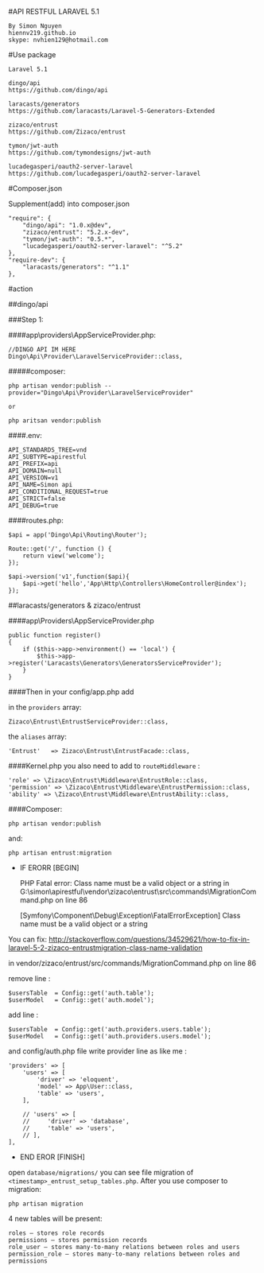 #API RESTFUL LARAVEL 5.1

	By Simon Nguyen
	hiennv219.github.io
	skype: nvhien129@hotmail.com


#Use package
	
	Laravel 5.1
		
	dingo/api
	https://github.com/dingo/api

	laracasts/generators
	https://github.com/laracasts/Laravel-5-Generators-Extended

	zizaco/entrust
	https://github.com/Zizaco/entrust

	tymon/jwt-auth
	https://github.com/tymondesigns/jwt-auth

	lucadegasperi/oauth2-server-laravel
	https://github.com/lucadegasperi/oauth2-server-laravel


#Composer.json

Supplement(add) into composer.json

    "require": {
        "dingo/api": "1.0.x@dev",
        "zizaco/entrust": "5.2.x-dev",
        "tymon/jwt-auth": "0.5.*",
        "lucadegasperi/oauth2-server-laravel": "^5.2"
    },
    "require-dev": {
        "laracasts/generators": "^1.1"
    },


#action

##dingo/api

###Step 1:

####app\providers\AppServiceProvider.php:


	//DINGO API IM HERE
    Dingo\Api\Provider\LaravelServiceProvider::class,


#####composer:


	php artisan vendor:publish --provider="Dingo\Api\Provider\LaravelServiceProvider"

	or

	php aritsan vendor:publish


####.env:


	API_STANDARDS_TREE=vnd
	API_SUBTYPE=apirestful
	API_PREFIX=api
	API_DOMAIN=null
	API_VERSION=v1
	API_NAME=Simon api
	API_CONDITIONAL_REQUEST=true
	API_STRICT=false
	API_DEBUG=true


####routes.php:


	$api = app('Dingo\Api\Routing\Router');

	Route::get('/', function () {
	    return view('welcome');
	});

	$api->version('v1',function($api){
		$api->get('hello','App\Http\Controllers\HomeController@index');
	});


##laracasts/generators & zizaco/entrust
 
####app\Providers\AppServiceProvider.php


    public function register()
    {
        if ($this->app->environment() == 'local') {
            $this->app->register('Laracasts\Generators\GeneratorsServiceProvider');
        }
    }


####Then in your config/app.php add

in the `providers` array:

	Zizaco\Entrust\EntrustServiceProvider::class,

the `aliases` array:

	'Entrust'   => Zizaco\Entrust\EntrustFacade::class,

####Kernel.php
you also  need to add to `routeMiddleware` :

    'role' => \Zizaco\Entrust\Middleware\EntrustRole::class,
    'permission' => \Zizaco\Entrust\Middleware\EntrustPermission::class,
    'ability' => \Zizaco\Entrust\Middleware\EntrustAbility::class,


####Composer:

	php artisan vendor:publish

and:

	php artisan entrust:migration


* IF ERORR [BEGIN]

	PHP Fatal error:  Class name must be a valid object or a string in G:\simon\apirestful\vendor\zizaco\entrust\src\commands\MigrationCommand.php on line 86


	[Symfony\Component\Debug\Exception\FatalErrorException]
	Class name must be a valid object or a string


You can fix: http://stackoverflow.com/questions/34529621/how-to-fix-in-laravel-5-2-zizaco-entrustmigration-class-name-validation

in vendor/zizaco/entrust/src/commands/MigrationCommand.php on line 86

remove line :

    $usersTable  = Config::get('auth.table');
    $userModel   = Config::get('auth.model');

add line :

	$usersTable  = Config::get('auth.providers.users.table');
	$userModel   = Config::get('auth.providers.users.model');

and config/auth.php file write provider line as like me :

	'providers' => [
	    'users' => [
	        'driver' => 'eloquent',
	        'model' => App\User::class,
	        'table' => 'users',
	    ],

	    // 'users' => [
	    //     'driver' => 'database',
	    //     'table' => 'users',
	    // ],
	],

* END EROR [FINISH]


open `database/migrations/` you can see file migration of `<timestamp>_entrust_setup_tables.php`.
After you use composer to migration:
		
	php artisan migration

 4 new tables will be present:		

	roles — stores role records
	permissions — stores permission records
	role_user — stores many-to-many relations between roles and users
	permission_role — stores many-to-many relations between roles and permissions